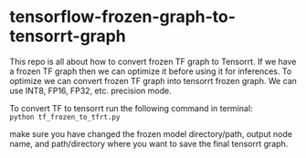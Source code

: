 # tensorflow-frozen-graph-to-tensorrt-graph
This repo is all about how to convert frozen TF graph to Tensorrt. If we have a frozen TF graph then we can optimize it before using it for inferences. To optimize we can convert frozen TF graph into tensorrt frozen graph. We can use INT8, FP16, FP32, etc. precision mode.

To convert TF to tensorrt run the following command in terminal: <br>
```python tf_frozen_to_tfrt.py```

make sure you have changed the frozen model directory/path, output node name, and path/directory where you want to save the final tensorrt graph.
